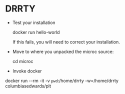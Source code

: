 # DRRTY

* Test your installation

   docker run hello-world

  If this fails, you will need to correct your installation.

* Move to where you unpacked the microc source:

  cd microc

* Invoke docker

docker run --rm -it -v `pwd`:/home/drrty -w=/home/drrty columbiasedwards/plt
